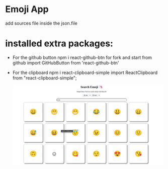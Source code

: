 # Emoji App

add sources file inside the json.file

# installed extra packages:

- For the github button
  npm i react-github-btn for fork and start from github
  import GitHubButton from 'react-github-btn'

- For the clipboard
  npm i react-clipboard-simple
  import ReactClipboard from "react-clipboard-simple";

  ![secreenshot](Screenshot_Emojis.png)
